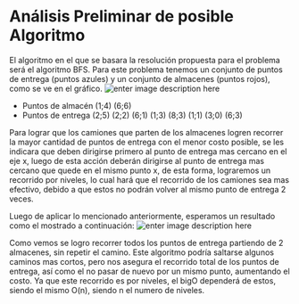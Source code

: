 # Análisis Preliminar de posible Algoritmo

El algoritmo en el que se basara  la resolución propuesta para el problema será el algoritmo BFS.
Para este problema tenemos un conjunto de puntos de entrega (puntos azules) y un conjunto de almacenes (puntos rojos), como se ve en el gráfico.
![enter image description here](https://i.ibb.co/ydDfzKQ/algo1.png)

 - Puntos de almacén (1;4) (6;6)
 - Puntos de entrega (2;5) (2;2) (6;1) (1;3) (8;3) (1;1) (3;0) (6;3)

Para lograr que los camiones que parten de los almacenes logren recorrer la mayor cantidad de puntos de entrega con el menor costo posible, se les indicara que deben dirigirse primero al punto de entrega mas cercano en el eje x, luego de esta acción deberán dirigirse al punto de entrega mas cercano que quede en el mismo punto x, de esta forma, lograremos un recorrido por niveles, lo cual hará que el recorrido de los camiones sea mas efectivo, debido a que estos no podrán volver al mismo punto de entrega 2 veces.

Luego de aplicar lo mencionado anteriormente, esperamos un resultado como el mostrado a continuación:
![enter image description here](https://i.ibb.co/B2nRJ3m/algo2.png)

Como vemos se logro recorrer todos los puntos de entrega partiendo de 2 almacenes, sin repetir el camino.
Este algoritmo podría saltarse algunos caminos mas cortos, pero nos asegura el recorrido total de los puntos de entrega, así como el no pasar de nuevo por un mismo punto, aumentando el costo. Ya que este recorrido es por niveles, el bigO dependerá de estos, siendo el mismo O(n), siendo n el numero de niveles.
